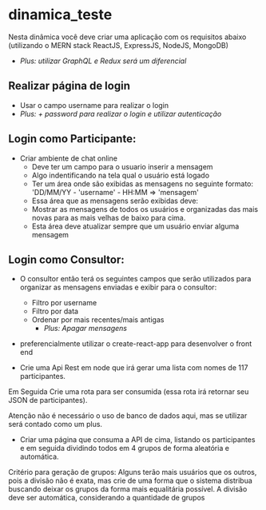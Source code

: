 # dinamica_teste

Nesta dinâmica você deve criar uma aplicação com os requisitos abaixo (utilizando o MERN stack ReactJS, ExpressJS, NodeJS, MongoDB)
* *Plus: utilizar GraphQL e Redux será um diferencial*

## Realizar página de login
  * Usar o campo username para realizar o login
  * *Plus: + password para realizar o login e utilizar autenticação*

## Login como Participante:

* Criar ambiente de chat online
  * Deve ter um campo para o usuario inserir a mensagem
  * Algo indentificando na tela qual o usuário está logado
  * Ter um área onde são exibidas as mensagens no seguinte formato:
    'DD/MM/YY - 'username' - HH:MM => 'mensagem'
  * Essa área que as mensagens serão exibidas deve:
   * Mostrar as mensagens de todos os usuários e organizadas das mais novas para as mais velhas de baixo para cima.
   * Esta área deve atualizar sempre que um usuário enviar alguma mensagem
    
## Login como Consultor:

* O consultor então terá os seguintes campos que serão utilizados para organizar as mensagens enviadas e exibir para o consultor:
  * Filtro por username
  * Filtro por data
  * Ordenar por mais recentes/mais antigas
    * *Plus: Apagar mensagens*
* preferencialmente utilizar o create-react-app para desenvolver o front end  

* Crie uma Api Rest em node que irá gerar uma lista com nomes de 117 participantes.

Em Seguida Crie uma rota para ser consumida (essa rota irá retornar seu JSON de participantes).

Atenção não é necessário o uso de banco de dados aqui, mas se utilizar será contado como um plus.

* Criar uma página que consuma a API de cima, listando os participantes e em seguida dividindo todos em 4 grupos de forma aleatória e automática.

Critério para geração de grupos: Alguns terão mais usuários que os outros, pois a divisão não é exata, mas crie de uma forma que o sistema distribua buscando deixar os grupos da forma mais equalitária possível. A divisão deve ser automática, considerando a quantidade de grupos
